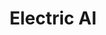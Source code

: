 ---
blog: https://electric.ai/blog/
facebook: https://facebook.com/ElectricAI
instagram: https://instagram.com/electric_ai
linkedin: https://linkedin.com/company/electric-ai
logohandle: electricai
sort: electricai
title: Electric AI
twitter: https://x.com/electric_ai
website: https://www.electric.ai/
---